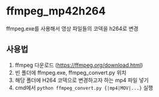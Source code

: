 # ffmpeg_mp42h264
ffmpeg.exe를 사용해서 영상 파일들의 코덱을 h264로 변경

## 사용법
1. ffmpeg 다운로드 (https://ffmpeg.org/download.html)
2. 빈 폴더에 ffmpeg.exe, ffmpeg_convert.py 위치
3. 해당 폴더에 H264 코덱으로 변경하고자 하는 mp4 파일 넣기
4. cmd에서 `python ffmpeg_convert.py {|mp4|MOV|...}` 실행
